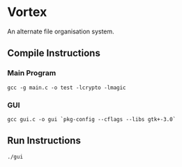# Vortex
An alternate file organisation system. 

## Compile Instructions
### Main Program
```
gcc -g main.c -o test -lcrypto -lmagic
```
### GUI
```
gcc gui.c -o gui `pkg-config --cflags --libs gtk+-3.0`
```

## Run Instructions
```
./gui
```
